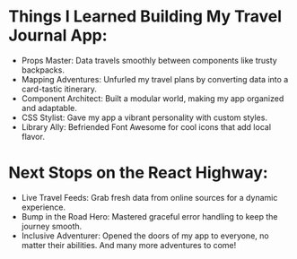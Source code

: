 
# Things I Learned Building My Travel Journal App:
- Props Master: Data travels smoothly between components like trusty backpacks.
- Mapping Adventures: Unfurled my travel plans by converting data into a card-tastic itinerary.
- Component Architect: Built a modular world, making my app organized and adaptable.
- CSS Stylist: Gave my app a vibrant personality with custom styles.
- Library Ally: Befriended Font Awesome for cool icons that add local flavor.
  
# Next Stops on the React Highway:
- Live Travel Feeds: Grab fresh data from online sources for a dynamic experience.
- Bump in the Road Hero: Mastered graceful error handling to keep the journey smooth.
- Inclusive Adventurer: Opened the doors of my app to everyone, no matter their abilities.
And many more adventures to come!
